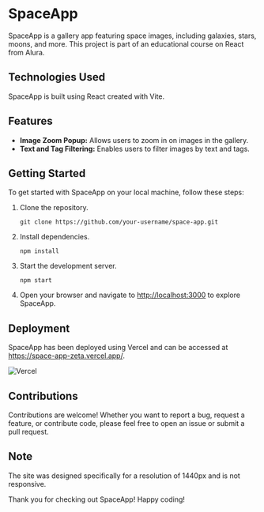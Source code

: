 <h1>SpaceApp</h1>

<p>SpaceApp is a gallery app featuring space images, including galaxies, stars, moons, and more. This project is part of an educational course on React from Alura.</p>

<h2>Technologies Used</h2>

<p>SpaceApp is built using React created with Vite.</p>

<h2>Features</h2>

<ul>
  <li><strong>Image Zoom Popup:</strong> Allows users to zoom in on images in the gallery.</li>
  <li><strong>Text and Tag Filtering:</strong> Enables users to filter images by text and tags.</li>
</ul>

<h2>Getting Started</h2>

<p>To get started with SpaceApp on your local machine, follow these steps:</p>

<ol>
  <li>Clone the repository.</li>
  <pre><code>git clone https://github.com/your-username/space-app.git</code></pre>
  <li>Install dependencies.</li>
  <pre><code>npm install</code></pre>
  <li>Start the development server.</li>
  <pre><code>npm start</code></pre>
  <li>Open your browser and navigate to <a href="http://localhost:3000">http://localhost:3000</a> to explore SpaceApp.</li>
</ol>

<h2>Deployment</h2>

<p>SpaceApp has been deployed using Vercel and can be accessed at <a href="https://space-app-zeta.vercel.app/">https://space-app-zeta.vercel.app/</a>.</p>

![Vercel](https://vercelbadge.vercel.app/api/ph-bc/gallery)

<h2>Contributions</h2>

<p>Contributions are welcome! Whether you want to report a bug, request a feature, or contribute code, please feel free to open an issue or submit a pull request.</p>

<h2>Note</h2>

<p>The site was designed specifically for a resolution of 1440px and is not responsive.</p>

<p>Thank you for checking out SpaceApp! Happy coding!</p>
